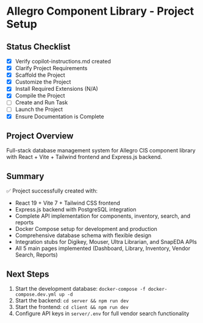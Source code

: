 # Allegro Component Library - Project Setup

## Status Checklist

- [x] Verify copilot-instructions.md created
- [x] Clarify Project Requirements
- [x] Scaffold the Project
- [x] Customize the Project
- [x] Install Required Extensions (N/A)
- [x] Compile the Project
- [ ] Create and Run Task
- [ ] Launch the Project
- [x] Ensure Documentation is Complete

## Project Overview
Full-stack database management system for Allegro CIS component library with React + Vite + Tailwind frontend and Express.js backend.

## Summary
✅ Project successfully created with:
- React 19 + Vite 7 + Tailwind CSS frontend
- Express.js backend with PostgreSQL integration
- Complete API implementation for components, inventory, search, and reports
- Docker Compose setup for development and production
- Comprehensive database schema with flexible design
- Integration stubs for Digikey, Mouser, Ultra Librarian, and SnapEDA APIs
- All 5 main pages implemented (Dashboard, Library, Inventory, Vendor Search, Reports)

## Next Steps
1. Start the development database: `docker-compose -f docker-compose.dev.yml up -d`
2. Start the backend: `cd server && npm run dev`
3. Start the frontend: `cd client && npm run dev`
4. Configure API keys in `server/.env` for full vendor search functionality
